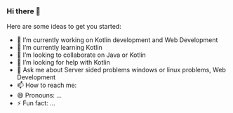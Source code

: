 ### Hi there 👋


Here are some ideas to get you started:

- 🔭 I’m currently working on Kotlin development and Web Development
- 🌱 I’m currently learning Kotlin
- 👯 I’m looking to collaborate on Java or Kotlin
- 🤔 I’m looking for help with Kotlin
- 💬 Ask me about Server sided problems windows or linux problems, Web Development
- 📫 How to reach me: 
- 😄 Pronouns: ...
- ⚡ Fun fact: ...
